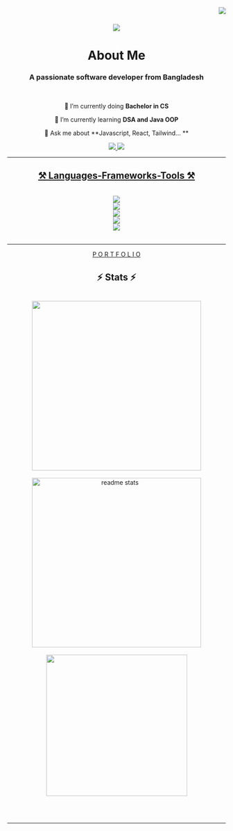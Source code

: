 <img align="right" src="https://visitor-badge.laobi.icu/badge?page_id=jonayeds.jonayeds" />

<h1 align="center">
    <img src="https://readme-typing-svg.herokuapp.com?font=Caveat&size=45&duration=3000&pause=100&color=FFFFFF&background=0D1117FF&center=true&vCenter=true&multiline=true&random=false&width=500&height=150&lines=Hi%2C+Fellow+<coders/>;I'm+Sajjad+Jonayed" />
</h1>
    <h1 align="center">About Me</h1>
<h3 align="center">A passionate software developer from Bangladesh</h3>

<br/>

<div align="center">
 
 🔭 I’m currently doing **Bachelor in CS**
 
 🌱 I’m currently learning **DSA and Java OOP**

💬 Ask me about **Javascript, React, Tailwind... **


 </div>

 
<div align="center" > 
  <a href="mailto:sajjadjonayed@gmail.com">
    <img src="https://img.shields.io/badge/Gmail-333333?style=for-the-badge&logo=gmail&logoColor=red" />
  </a>
  <a href="https://www.linkedin.com/in/sajjad-jonayed/" >
    <img src="https://img.shields.io/badge/LinkedIn-0077B5?style=for-the-badge&logo=linkedin&logoColor=white" target="_blank" />
<!--   </a>
  <a href="https://salesp07.github.io" target="_blank">
     <img src="https://img.shields.io/badge/Portfolio-FF5722?style=for-the-badge&logo=todoist&logoColor=white" target="_blank" /> <!-- sqlite, safari, google-chrome are other good icon options 
  </a> -->
</div>

 <hr/>
 
<h2 align="center">⚒️ Languages-Frameworks-Tools ⚒️</h2>
<br/>
<div align="center">
  <img src="https://skillicons.dev/icons?i=express,github" /><br>
    <img src="https://skillicons.dev/icons?i=html,css,java" /><br>
    <img src="https://skillicons.dev/icons?i=mongodb,react,javascript,firebase,mui" /><br>
  <img src="https://skillicons.dev/icons?i=tailwind,c,git" /><br>
  <img src="https://skillicons.dev/icons?i=vscode,nextjs" /><br>
</div>


<br/>
<hr/>
 <div align="center" >
     <a  href="https://portfolio-e294f.firebaseapp.com/" > P O R T F O L I O
</a>
 </div>
<!-- <div align="center">
  <h2>🐍 My Contributions 🐍</h2>
  <br>
  <img alt="snake eating my contributions" src="https://raw.githubusercontent.com/salesp07/salesp07/output/github-contribution-grid-snake.svg" />
  
  <br/><br/><br/>
</div>

<hr/> -->

<h2 align="center">⚡ Stats ⚡</h2>
<br>


<!-- Proudly created with GPRM ( https://gprm.itsvg.in ) -->
 <div align=center>
  <img width=390 src="https://github-readme-streak-stats.herokuapp.com?user=jonayeds&theme=cobalt" />
<br/>
<br/>
  <img width=390 src="https://github-readme-stats.vercel.app/api?username=jonayeds&count_private=true&show_icons=true&theme=cobalt&rank_icon=github&border_radius=10" alt="readme stats" />
  <br/>
<br/>
  
  <img width=325 align="center" src="https://github-readme-stats.vercel.app/api/top-langs/?username=jonayeds&theme=cobalt&hide_border=false&include_all_commits=true&count_private=true&layout=compact" />
</div> 

<br/><br/>

<hr/>

<br/>


<br/>
